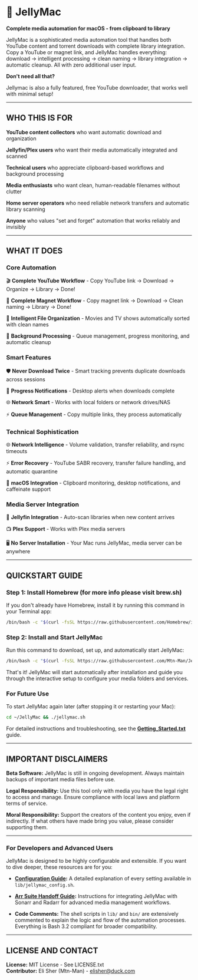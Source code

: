 # 🪼 JellyMac

**Complete media automation for macOS - from clipboard to library**

JellyMac is a sophisticated media automation tool that handles both YouTube content and torrent downloads with complete library integration. Copy a YouTube or magnet link, and JellyMac handles everything: download → intelligent processing → clean naming → library integration → automatic cleanup. All with zero additional user input. 

**Don't need all that?** 

Jellymac is also a fully featured, free YouTube downloader, that works well with minimal setup!

---

## WHO THIS IS FOR

**YouTube content collectors** who want automatic download and organization

**Jellyfin/Plex users** who want their media automatically integrated and scanned

**Technical users** who appreciate clipboard-based workflows and background processing

**Media enthusiasts** who want clean, human-readable filenames without clutter

**Home server operators** who need reliable network transfers and automatic library scanning

**Anyone** who values "set and forget" automation that works reliably and invisibly

---

## WHAT IT DOES

### Core Automation

🎬 **Complete YouTube Workflow** - Copy YouTube link → Download → Organize → Library → Done!

🧲 **Complete Magnet Workflow** - Copy magnet link → Download → Clean naming → Library → Done!

📁 **Intelligent File Organization** - Movies and TV shows automatically sorted with clean names

🔄 **Background Processing** - Queue management, progress monitoring, and automatic cleanup

### Smart Features 

🛡️ **Never Download Twice** - Smart tracking prevents duplicate downloads across sessions

📱 **Progress Notifications** - Desktop alerts when downloads complete  

🌐 **Network Smart** - Works with local folders or network drives/NAS  

⚡ **Queue Management** - Copy multiple links, they process automatically  

### Technical Sophistication

🌐 **Network Intelligence** - Volume validation, transfer reliability, and rsync timeouts

⚡ **Error Recovery** - YouTube SABR recovery, transfer failure handling, and automatic quarantine

📱 **macOS Integration** - Clipboard monitoring, desktop notifications, and caffeinate support

### Media Server Integration

🪼 **Jellyfin Integration** - Auto-scan libraries when new content arrives

📺 **Plex Support** - Works with Plex media servers  

🖥️ **No Server Installation** - Your Mac runs JellyMac, media server can be anywhere

---

## QUICKSTART GUIDE

### Step 1: Install Homebrew (for more info please visit brew.sh)

If you don't already have Homebrew, install it by running this command in your Terminal app:

```bash
/bin/bash -c "$(curl -fsSL https://raw.githubusercontent.com/Homebrew/install/HEAD/install.sh)"
```

### Step 2: Install and Start JellyMac

Run this command to download, set up, and automatically start JellyMac:

```bash
/bin/bash -c "$(curl -fsSL https://raw.githubusercontent.com/Mtn-Man/JellyMac/dev/install.sh)"
```

That's it! JellyMac will start automatically after installation and guide you through the interactive setup to configure your media folders and services.

### For Future Use

To start JellyMac again later (after stopping it or restarting your Mac):

```bash
cd ~/JellyMac && ./jellymac.sh
```

For detailed instructions and troubleshooting, see the **[Getting_Started.txt](Getting_Started.txt)** guide.

---

## IMPORTANT DISCLAIMERS

**Beta Software:** JellyMac is still in ongoing development. Always maintain backups of important media files before use.

**Legal Responsibility:** Use this tool only with media you have the legal right to access and manage. Ensure compliance with local laws and platform terms of service.

**Moral Responsibility:** Support the creators of the content you enjoy, even if indirectly. If what others have made bring you value, please consider supporting them.

---

### For Developers and Advanced Users

JellyMac is designed to be highly configurable and extensible. If you want to dive deeper, these resources are for you:

-   **[Configuration Guide](Configuration_guide.txt):** A detailed explanation of every setting available in `lib/jellymac_config.sh`.

-   **[Arr Suite Handoff Guide](Arr_Suite_Handoff_Guide.txt):** Instructions for integrating JellyMac with Sonarr and Radarr for advanced media management workflows.

-   **Code Comments:** The shell scripts in `lib/` and `bin/` are extensively commented to explain the logic and flow of the automation processes. Everything is Bash 3.2 compliant for broader compatibility.

---

## LICENSE AND CONTACT

**License:** MIT License - See LICENSE.txt  
**Contributor:** Eli Sher (Mtn-Man) - elisher@duck.com
